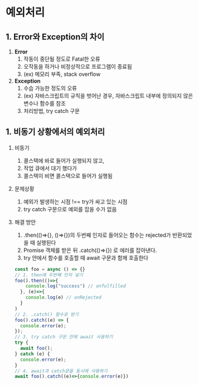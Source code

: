 # 예외처리

## 1. Error와 Exception의 차이

1. **Error**
    1. 작동이 중단될 정도로 Fatal한 오류
    1. 오작동을 하거나 비정상적으로 프로그램이 종료됨
    1. (ex)  메모리 부족, stack overflow
1. **Exception**
    1. 수습 가능한 정도의 오류
    1. (ex) 자바스크립트의 규칙을 벗어난 경우, 자바스크립트 내부에 정의되지 않은 변수나 함수를 참조
    1. 처리방법, try catch 구문

## 1. 비동기 상황에서의 예외처리

1. 비동기
    1. 콜스택에 바로 들어가 실행되지 않고,
    1. 작업 큐에서 대기 했다가
    1. 콜스택이 비면 콜스택으로 들어가 실행됨
1. 문제상황
    1. 예외가 발생하는 시점 !== try가 싸고 있는 시점
    1. try catch 구문으로 예외를 잡을 수가 없음
1. 해결 방안
    1. .then(()=>{}, ()=>{})의 두번째 인자로 들어오는 함수는 rejected가 반환되었을 때 실행된다
    1. Promise 객체를 받은 뒤 .catch(()=>{}) 로 에러를 잡아낸다.
    1. try 안에서 함수를 호출할 때 await 구문과 함께 호출한다

    ```js
    const foo = async () => {}
    // 1. then에 두번째 인자 넣기
    foo().then(()=>{
        console.log("success") // onfulfilled
      }, (e)=>{
        console.log(e) // onRejected
      }
    )
    // 2. .catch() 함수로 받기
    foo().catch((e) => {
      console.error(e);
    });
    // 3. try catch 구문 안에 await 사용하기
    try {
      await foo();
    } catch (e) {
      console.error(e);
    }
    // 4. await과 catch문을 동시에 사용하기
    await foo().catch((e)=>{console.error(e)})
    ```
